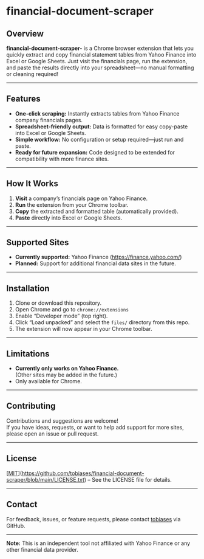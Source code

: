# financial-document-scraper

## Overview

**financial-document-scraper-** is a Chrome browser extension that lets you quickly extract and copy financial statement tables from Yahoo Finance into Excel or Google Sheets. Just visit the financials page, run the extension, and paste the results directly into your spreadsheet—no manual formatting or cleaning required!

---

## Features

- **One-click scraping:** Instantly extracts tables from Yahoo Finance company financials pages.
- **Spreadsheet-friendly output:** Data is formatted for easy copy-paste into Excel or Google Sheets.
- **Simple workflow:** No configuration or setup required—just run and paste.
- **Ready for future expansion:** Code designed to be extended for compatibility with more finance sites.

---

## How It Works

1. **Visit** a company’s financials page on Yahoo Finance.
2. **Run** the extension from your Chrome toolbar.
3. **Copy** the extracted and formatted table (automatically provided).
4. **Paste** directly into Excel or Google Sheets.

---

## Supported Sites

- **Currently supported:** Yahoo Finance (https://finance.yahoo.com/)
- **Planned:** Support for additional financial data sites in the future.

---

## Installation

1. Clone or download this repository.
2. Open Chrome and go to `chrome://extensions`
3. Enable “Developer mode” (top right).
4. Click “Load unpacked” and select the `files/` directory from this repo.
5. The extension will now appear in your Chrome toolbar.

---

## Limitations

- **Currently only works on Yahoo Finance.**  
  (Other sites may be added in the future.)
- Only available for Chrome.

---

## Contributing

Contributions and suggestions are welcome!  
If you have ideas, requests, or want to help add support for more sites, please open an issue or pull request.

---

## License

[[MIT](LICENSE)](https://github.com/tobiases/financial-document-scraper/blob/main/LICENSE.txt) – See the LICENSE file for details.

---

## Contact

For feedback, issues, or feature requests, please contact [tobiases](https://github.com/tobiases) via GitHub.

---

**Note:** This is an independent tool not affiliated with Yahoo Finance or any other financial data provider.
